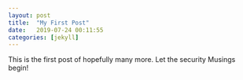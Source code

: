 ```yaml
---
layout: post
title:  "My First Post"
date:   2019-07-24 00:11:55
categories: [jekyll]
---
```


This is the first post of hopefully many more. Let the security Musings begin!
